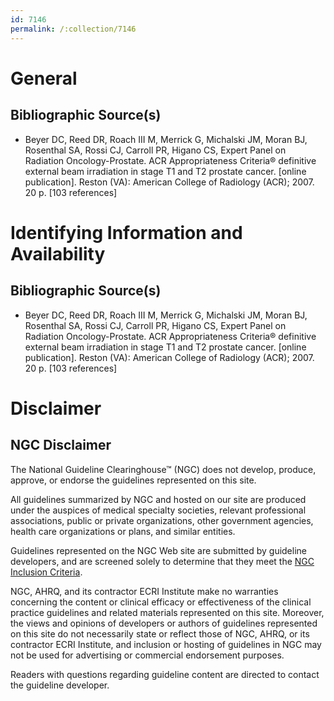 ```yaml
---
id: 7146
permalink: /:collection/7146
---
```


# General

## Bibliographic Source(s)

- Beyer DC, Reed DR, Roach III M, Merrick G, Michalski JM, Moran BJ, Rosenthal SA, Rossi CJ, Carroll PR, Higano CS, Expert Panel on Radiation Oncology-Prostate. ACR Appropriateness Criteria® definitive external beam irradiation in stage T1 and T2 prostate cancer. [online publication]. Reston (VA): American College of Radiology (ACR); 2007. 20 p. [103 references]

# Identifying Information and Availability

## Bibliographic Source(s)

- Beyer DC, Reed DR, Roach III M, Merrick G, Michalski JM, Moran BJ, Rosenthal SA, Rossi CJ, Carroll PR, Higano CS, Expert Panel on Radiation Oncology-Prostate. ACR Appropriateness Criteria® definitive external beam irradiation in stage T1 and T2 prostate cancer. [online publication]. Reston (VA): American College of Radiology (ACR); 2007. 20 p. [103 references]

# Disclaimer

## NGC Disclaimer

The National Guideline Clearinghouse™ (NGC) does not develop, produce, approve, or endorse the guidelines represented on this site.

All guidelines summarized by NGC and hosted on our site are produced under the auspices of medical specialty societies, relevant professional associations, public or private organizations, other government agencies, health care organizations or plans, and similar entities.

Guidelines represented on the NGC Web site are submitted by guideline developers, and are screened solely to determine that they meet the [NGC Inclusion Criteria](/help-and-about/summaries/inclusion-criteria).

NGC, AHRQ, and its contractor ECRI Institute make no warranties concerning the content or clinical efficacy or effectiveness of the clinical practice guidelines and related materials represented on this site. Moreover, the views and opinions of developers or authors of guidelines represented on this site do not necessarily state or reflect those of NGC, AHRQ, or its contractor ECRI Institute, and inclusion or hosting of guidelines in NGC may not be used for advertising or commercial endorsement purposes.

Readers with questions regarding guideline content are directed to contact the guideline developer.

